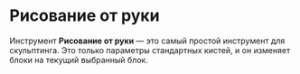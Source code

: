 # Рисование от руки

Инструмент **Рисование от руки** — это самый простой инструмент для скульптинга. Это только параметры стандартных кистей, и он изменяет блоки на текущий выбранный блок.
